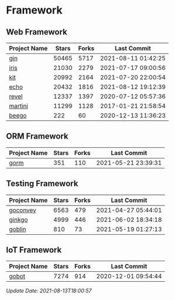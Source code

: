 # Framework

## Web Framework
| Project Name | Stars | Forks | Last Commit |
| ------------ | ----- | ----- | ----------- |
| [gin](https://github.com/gin-gonic/gin) | 50465 | 5717 | 2021-08-11 01:42:25 |
| [iris](https://github.com/kataras/iris) | 21030 | 2279 | 2021-07-17 09:00:56 |
| [kit](https://github.com/go-kit/kit) | 20992 | 2164 | 2021-07-20 22:00:54 |
| [echo](https://github.com/labstack/echo) | 20432 | 1816 | 2021-08-12 19:12:39 |
| [revel](https://github.com/revel/revel) | 12337 | 1397 | 2020-07-12 05:57:36 |
| [martini](https://github.com/go-martini/martini) | 11299 | 1128 | 2017-01-21 21:58:54 |
| [beego](https://github.com/astaxie/beego) | 222 | 60 | 2020-12-13 11:36:23 |

## ORM Framework
| Project Name | Stars | Forks | Last Commit |
| ------------ | ----- | ----- | ----------- |
| [gorm](https://github.com/jinzhu/gorm) | 351 | 110 | 2021-05-21 23:39:31 |

## Testing Framework
| Project Name | Stars | Forks | Last Commit |
| ------------ | ----- | ----- | ----------- |
| [goconvey](https://github.com/smartystreets/goconvey) | 6563 | 479 | 2021-04-27 05:44:01 |
| [ginkgo](https://github.com/onsi/ginkgo) | 4999 | 446 | 2021-06-02 18:34:18 |
| [goblin](https://github.com/franela/goblin) | 810 | 73 | 2021-05-19 01:27:13 |

## IoT Framework
| Project Name | Stars | Forks | Last Commit |
| ------------ | ----- | ----- | ----------- |
| [gobot](https://github.com/hybridgroup/gobot) | 7274 | 914 | 2020-12-01 09:54:44 |

*Update Date: 2021-08-13T18:00:57*